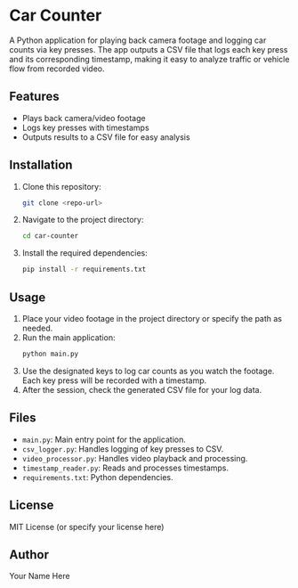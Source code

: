 # Car Counter

A Python application for playing back camera footage and logging car counts via key presses. The app outputs a CSV file that logs each key press and its corresponding timestamp, making it easy to analyze traffic or vehicle flow from recorded video.

## Features
- Plays back camera/video footage
- Logs key presses with timestamps
- Outputs results to a CSV file for easy analysis

## Installation
1. Clone this repository:
   ```sh
   git clone <repo-url>
   ```
2. Navigate to the project directory:
   ```sh
   cd car-counter
   ```
3. Install the required dependencies:
   ```sh
   pip install -r requirements.txt
   ```

## Usage
1. Place your video footage in the project directory or specify the path as needed.
2. Run the main application:
   ```sh
   python main.py
   ```
3. Use the designated keys to log car counts as you watch the footage. Each key press will be recorded with a timestamp.
4. After the session, check the generated CSV file for your log data.

## Files
- `main.py`: Main entry point for the application.
- `csv_logger.py`: Handles logging of key presses to CSV.
- `video_processor.py`: Handles video playback and processing.
- `timestamp_reader.py`: Reads and processes timestamps.
- `requirements.txt`: Python dependencies.

## License
MIT License (or specify your license here)

## Author
Your Name Here
